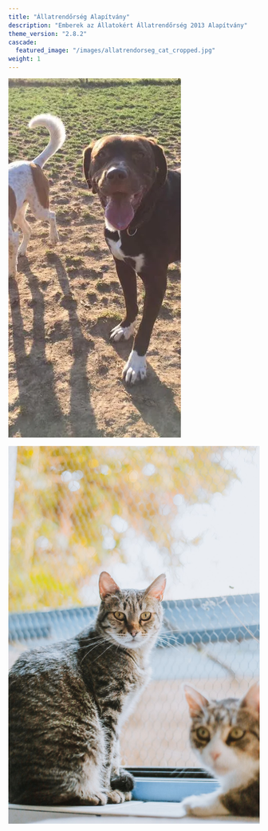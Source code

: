 ```yaml
---
title: "Állatrendőrség Alapítvány"
description: "Emberek az Állatokért Állatrendőrség 2013 Alapítvány"
theme_version: "2.8.2"
cascade:
  featured_image: "/images/allatrendorseg_cat_cropped.jpg"
weight: 1
---
```


![](/images/c6d17d_3c090179e264405f82f44e5f153f5f45_mv2.jpg)

![](/images/307113213_478916970806714_1405178437525709554_n.jpg)
